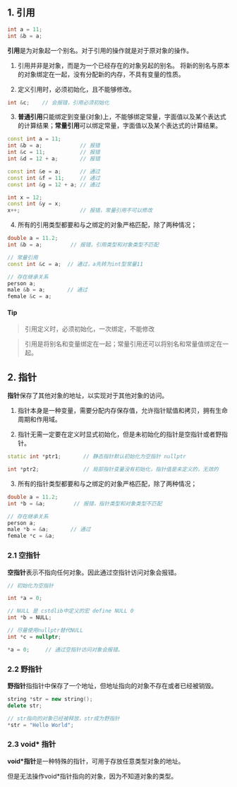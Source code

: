 ## 1. 引用

```c++
int a = 11;
int &b = a;
```
**引用**是为对象起一个别名。对于引用的操作就是对于原对象的操作。


1. 引用并非是对象，而是为一个已经存在的对象另起的别名。 将新的别名与原本的对象绑定在一起，没有分配新的内存，不具有变量的性质。
   
2. 定义引用时，必须初始化，且不能够修改。
```c++
int &c;    // 会报错，引用必须初始化
```

3. **普通引用**只能绑定到变量(对象)上，不能够绑定常量，字面值以及某个表达式的计算结果；**常量引用**可以绑定常量，字面值以及某个表达式的计算结果。

```c++
const int a = 11;
int &b = a;            // 报错
int &c = 11;           // 报错
int &d = 12 + a;       // 报错

const int &e = a;      // 通过
const int &f = 11;     // 通过
const int &g = 12 + a; // 通过

int x = 12;
const int &y = x;
x++;                   // 报错，常量引用不可以修改

```
4. 所有的引用类型都要和与之绑定的对象严格匹配，除了两种情况；

```c++
double a = 11.2;
int &b = a;         // 报错，引用类型和对象类型不匹配

// 常量引用
const int &c = a;  // 通过，a先转为int型常量11

// 存在继承关系
person a;
male &b = a;       // 通过
female &c = a; 
```

#### Tip 

> 引用定义时，必须初始化，一次绑定，不能修改

> 引用是将别名和变量绑定在一起；常量引用还可以将别名和常量值绑定在一起。 

## 2. 指针

**指针**保存了其他对象的地址，以实现对于其他对象的访问。

1. 指针本身是一种变量，需要分配内存保存值，允许指针赋值和拷贝，拥有生命周期和作用域。

2. 指针无需一定要在定义时显式初始化，但是未初始化的指针是空指针或者野指针。

```c++
static int *ptr1;       // 静态指针默认初始化为空指针 nullptr

int *ptr2;              // 局部指针变量没有初始化，指针值是未定义的，无效的
```
 
3. 所有的指针类型都要和与之绑定的对象严格匹配，除了两种情况；

```c++
double a = 11.2;
int *b = &a;         // 报错，指针类型和对象类型不匹配

// 存在继承关系
person a;
male *b = &a;       // 通过
female *c = &a; 
```

### 2.1 空指针

**空指针**表示不指向任何对象。因此通过空指针访问对象会报错。

```c++
// 初始化为空指针

int *a = 0;

// NULL 是 cstdlib中定义的宏 define NULL 0
int *b = NULL;

// 尽量使用nullptr替代NULL
int *c = nullptr;

*a = 0;     // 通过空指针访问对象会报错。
```

### 2.2 野指针

**野指针**指指针中保存了一个地址，但地址指向的对象不存在或者已经被销毁。

```c++
string *str = new string();
delete str;

// str指向的对象已经被释放，str成为野指针
*str = "Hello World";

```

### 2.3 void* 指针

**void*指针**是一种特殊的指针，可用于存放任意类型对象的地址。

但是无法操作void*指针指向的对象，因为不知道对象的类型。






